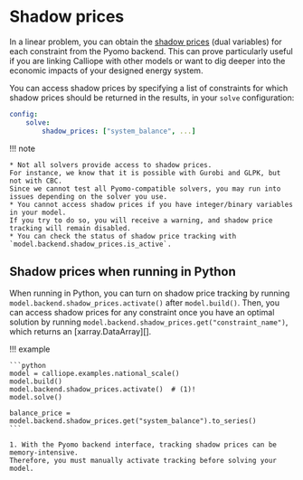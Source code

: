 # Shadow prices

In a linear problem, you can obtain the [shadow prices](https://en.wikipedia.org/wiki/Shadow_price) (dual variables) for each constraint from the Pyomo backend.
This can prove particularly useful if you are linking Calliope with other models or want to dig deeper into the economic impacts of your designed energy system.

You can access shadow prices by specifying a list of constraints for which shadow prices should be returned in the results, in your `solve` configuration:

```yaml
config:
    solve:
        shadow_prices: ["system_balance", ...]
```

!!! note

    * Not all solvers provide access to shadow prices.
    For instance, we know that it is possible with Gurobi and GLPK, but not with CBC.
    Since we cannot test all Pyomo-compatible solvers, you may run into issues depending on the solver you use.
    * You cannot access shadow prices if you have integer/binary variables in your model.
    If you try to do so, you will receive a warning, and shadow price tracking will remain disabled.
    * You can check the status of shadow price tracking with `model.backend.shadow_prices.is_active`.

## Shadow prices when running in Python

When running in Python, you can turn on shadow price tracking by running `model.backend.shadow_prices.activate()` after `model.build()`. Then, you can access shadow prices for any constraint once you have an optimal solution by running `model.backend.shadow_prices.get("constraint_name")`, which returns an [xarray.DataArray][].

!!! example

    ```python
    model = calliope.examples.national_scale()
    model.build()
    model.backend.shadow_prices.activate()  # (1)!
    model.solve()

    balance_price = model.backend.shadow_prices.get("system_balance").to_series()
    ```

    1. With the Pyomo backend interface, tracking shadow prices can be memory-intensive.
    Therefore, you must manually activate tracking before solving your model.
